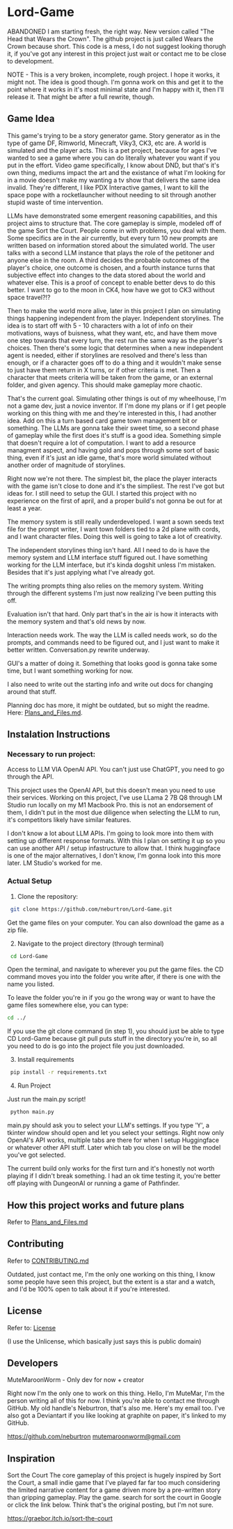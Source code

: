 # Lord-Game

ABANDONED
I am starting fresh, the right way. New version called "The Head that Wears the Crown". The github project is just called Wears the Crown because short. This code is a mess, I do not suggest looking thorugh it, if you've got any interest in this project just wait or contact me to be close to development.







NOTE - This is a very broken, incomplete, rough project. I hope it works, it might not. The idea is good though. I'm gonna work on this and get it to the point where it works in it's most minimal state and I'm happy with it, then I'll release it. That might be after a full rewrite, though.


## Game Idea

This game's trying to be a story generator game. Story generator as in the type of game DF, Rimworld, Minecraft, Viky3, CK3, etc are. A world is simulated and the player acts. This is a pet project, because for ages I've wanted to see a game where you can do literally whatever you want if you put in the effort. Video game specifically, I know about DND, but that's it's own thing, mediums impact the art and the existance of what I'm looking for in a movie doesn't make my wanting a tv show that delivers the same idea invalid. They're different, I like PDX Interactive games, I want to kill the space pope with a rocketlauncher without needing to sit through another stupid waste of time intervention.  



LLMs have demonstrated some emergent reasoning capabilities, and this project aims to structure that. The core gameplay is simple, modeled off of the game Sort the Court. People come in with problems, you deal with them. Some specifics are in the air currently, but every turn 10 new prompts are written based on information stored about the simulated world. The user talks with a second LLM instance that plays the role of the petitoner and anyone else in the room. A third decides the probable outcomes of the player's choice, one outcome is chosen, and a fourth instance turns that subjective effect into changes to the data stored about the world and whatever else. This is a proof of concept to enable better devs to do this better. I want to go to the moon in CK4, how have we got to CK3 without space travel?!?

Then to make the world more alive, later in this project I plan on simulating things happening independent from the player. Independent storylines. The idea is to start off with 5 - 10 characters with a lot of info on their motivations, ways of buisness, what they want, etc, and have them move one step towards that every turn, the rest run the same way as the player's choices. Then there's some logic that determines when a new independent agent is needed, either if storylines are resolved and there's less than enough, or if a character goes off to do a thing and it wouldn't make sense to just have them return in X turns, or if other criteria is met. Then a character that meets criteria will be taken from the game, or an external folder, and given agency. This should make gameplay more chaotic.

That's the current goal. Simulating other things is out of my wheelhouse, I'm not a game dev, just a novice inventor. If I'm done my plans or if I get people working on this thing with me and they're interested in this, I had another idea. Add on this a turn based card game town management bit or something. The LLMs are gonna take their sweet time, so a second phase of gameplay while the first does it's stuff is a good idea. Something simple that doesn't require a lot of computation. I want to add a resource managment aspect, and having gold and pops through some sort of basic thing, even if it's just an idle game, that's more world simulated without another order of magnitude of storylines.

Right now we're not there. The simplest bit, the place the player interacts with the game isn't close to done and it's the simpliest. The rest I've got but ideas for. I still need to setup the GUI. I started this project with no experience on the first of april, and a proper build's not gonna be out for at least a year.

The memory system is still really underdeveloped. I want a sown seeds text file for the prompt writer, I want town folders tied to a 2d plane with cords, and I want character files. Doing this well is going to take a lot of creativity.

The independent storylines thing isn't hard. All I need to do is have the memory system and LLM interface stuff figured out. I have something working for the LLM interface, but it's kinda dogshit unless I'm mistaken. Besides that it's just applying what I've already got.

The writing prompts thing also relies on the memory system. Writing through the different systems I'm just now realizing I've been putting this off. 

Evaluation isn't that hard. Only part that's in the air is how it interacts with the memory system and that's old news by now.

Interaction needs work. The way the LLM is called needs work, so do the prompts, and commands need to be figured out, and I just want to make it better written. Conversation.py rewrite underway.

GUI's a matter of doing it. Something that looks good is gonna take some time, but I want something working for now.

I also need to write out the starting info and write out docs for changing around that stuff.



Planning doc has more, it might be outdated, but so might the readme. Here: [Plans_and_Files.md](plans_and_files.md).



## Instalation Instructions

### Necessary to run project:

Access to LLM VIA OpenAI API. You can't just use ChatGPT, you need to go through the API.

This project uses the OpenAI API, but this doesn't mean you need to use their services. Working on this project, I've use LLama 2 7B Q8 through LM Studio run locally on my M1 Macbook Pro. this is not an endorsement of them, I didn't put in the most due diligence when selecting the LLM to run, it's competitors likely have similar features. 

I don't know a lot about LLM APIs. I'm going to look more into them with setting up different response formats. With this I plan on setting it up so you can use another API / setup infastructure to allow that. I think huggingface is one of the major alternatives, I don't know, I'm gonna look into this more later. LM Studio's worked for me.


### Actual Setup

1. Clone the repository:

```bash
 git clone https://github.com/neburtron/Lord-Game.git
```

Get the game files on your computer. You can also download the game as a zip file.

2. Navigate to the project directory (through terminal)

```bash
 cd Lord-Game
```

Open the terminal, and navigate to wherever you put the game files. the CD command moves you into the folder you write after, if there is one with the name you listed. 

To leave the folder you're in if you go the wrong way or want to have the game files somewhere else, you can type:
```bash
cd ../
```

If you use the git clone command (in step 1), you should just be able to type CD Lord-Game because git pull puts stuff in the directory you're in, so all you need to do is go into the project file you just downloaded.

3. Install requirements

```bash
 pip install -r requirements.txt
```

4. Run Project

Just run the main.py script!

```bash
 python main.py
```

main.py should ask you to select your LLM's settings. If you type 'Y', a tkinter window should open and let you select your settings. Right now only OpenAI's API works, multiple tabs are there for when I setup Huggingface or whatever other API stuff. Later which tab you close on will be the model you've got selected. 

The current build only works for the first turn and it's honestly not worth playing if I didn't break something. I had an ok time testing it, you're better off playing with DungeonAI or running a game of Pathfinder.



## How this project works and future plans

Refer to [Plans_and_Files.md](Plans_and_files.md)

## Contributing

Refer to [CONTRIBUTING.md](CONTRIBUTING.md)

Outdated, just contact me, I'm the only one working on this thing, I know some people have seen this project, but the extent is a star and a watch, and I'd be 100% open to talk about it if you're interested.

## License

Refer to: [License](LICENSE)

(I use the Unlicense, which basically just says this is public domain)

## Developers

MuteMaroonWorm - Only dev for now + creator

Right now I'm the only one to work on this thing. Hello, I'm MuteMar, I'm the person writing all of this for now. I think you're able to contact me through GitHub. My old handle's Neburtron, that's also me. Here's my email too. I've also got a Deviantart if you like looking at graphite on paper, it's linked to my GitHub.

https://github.com/neburtron
mutemaroonworm@gmail.com



## Inspiration

Sort the Court
The core gameplay of this project is hugely inspired by Sort the Court, a small indie game that I've played far far too much considering the limited narrative content for a game driven more by a pre-written story than gripping gameplay. Play the game. search for sort the court in Google or click the link below. Think that's the original posting, but I'm not sure.

https://graebor.itch.io/sort-the-court
